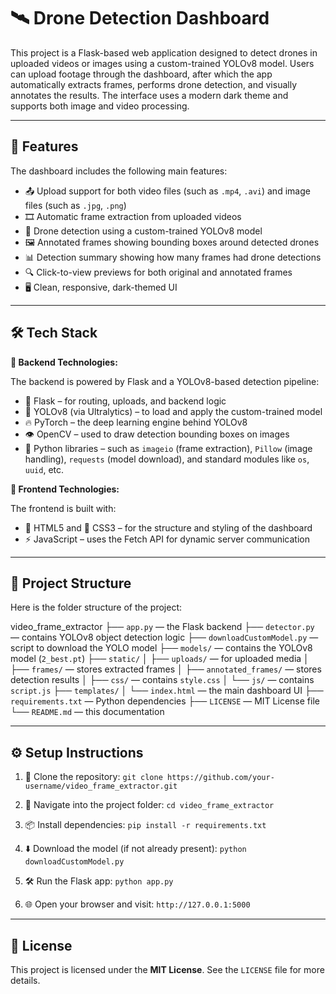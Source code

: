# 🛰️ Drone Detection Dashboard

This project is a Flask-based web application designed to detect drones in uploaded videos or images using a custom-trained YOLOv8 model. Users can upload footage through the dashboard, after which the app automatically extracts frames, performs drone detection, and visually annotates the results. The interface uses a modern dark theme and supports both image and video processing.

---

## 🚀 Features

The dashboard includes the following main features:

* 📤 Upload support for both video files (such as `.mp4`, `.avi`) and image files (such as `.jpg`, `.png`)
* 🎞️ Automatic frame extraction from uploaded videos
* 🎯 Drone detection using a custom-trained YOLOv8 model
* 🖼️ Annotated frames showing bounding boxes around detected drones
* 📊 Detection summary showing how many frames had drone detections
* 🔍 Click-to-view previews for both original and annotated frames
* 🖥️ Clean, responsive, dark-themed UI

---

## 🛠️ Tech Stack

**🔧 Backend Technologies:**

The backend is powered by Flask and a YOLOv8-based detection pipeline:

* 🧪 Flask – for routing, uploads, and backend logic
* 🤖 YOLOv8 (via Ultralytics) – to load and apply the custom-trained model
* 🔥 PyTorch – the deep learning engine behind YOLOv8
* 👁️ OpenCV – used to draw detection bounding boxes on images
* 🐍 Python libraries – such as `imageio` (frame extraction), `Pillow` (image handling), `requests` (model download), and standard modules like `os`, `uuid`, etc.

**🎨 Frontend Technologies:**

The frontend is built with:

* 🧱 HTML5 and 🎨 CSS3 – for the structure and styling of the dashboard
* ⚡ JavaScript – uses the Fetch API for dynamic server communication

---

## 📁 Project Structure

Here is the folder structure of the project:

video\_frame\_extractor
├── `app.py` — the Flask backend
├── `detector.py` — contains YOLOv8 object detection logic
├── `downloadCustomModel.py` — script to download the YOLO model
├── `models/` — contains the YOLOv8 model (`2_best.pt`)
├── `static/`
│   ├── `uploads/` — for uploaded media
│   ├── `frames/` — stores extracted frames
│   ├── `annotated_frames/` — stores detection results
│   ├── `css/` — contains `style.css`
│   └── `js/` — contains `script.js`
├── `templates/`
│   └── `index.html` — the main dashboard UI
├── `requirements.txt` — Python dependencies
├── `LICENSE` — MIT License file
└── `README.md` — this documentation

---

## ⚙️ Setup Instructions

1. 🧩 Clone the repository:
   `git clone https://github.com/your-username/video_frame_extractor.git`

2. 📁 Navigate into the project folder:
   `cd video_frame_extractor`

3. 📦 Install dependencies:
   `pip install -r requirements.txt`

4. ⬇️ Download the model (if not already present):
   `python downloadCustomModel.py`

5. 🛠️ Run the Flask app:
   `python app.py`

6. 🌐 Open your browser and visit:
   `http://127.0.0.1:5000`

---

## 📜 License

This project is licensed under the **MIT License**. See the `LICENSE` file for more details.
